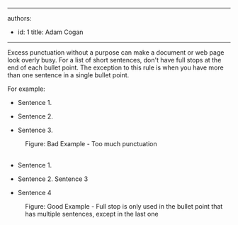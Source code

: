 

---
authors:
  - id: 1
    title: Adam Cogan
---




<span class='intro'> Excess punctuation without a purpose can make a document or web page look overly busy. For a list of short sentences, don't&#160;have full stops at the end of each bullet point. The exception to this rule is when you have more than one sentence in a single bullet point.<br><div>For example&#58;</div> </span>

<ul><li><p class="ssw15-rteElement-GreyBox">Sentence 1.<br></p></li><li><p class="ssw15-rteElement-GreyBox">Sentence 2.<br></p></li><li><p class="ssw15-rteElement-GreyBox">Sentence 3.<br></p>
   </li></ul><p>
   </p><dd class="ssw15-rteElement-FigureBad">Figure&#58; Bad Example - Too much punctuation</dd><div><br></div><div><ul><li><p class="ssw15-rteElement-GreyBox">Sentence 1.<br></p></li><li><p class="ssw15-rteElement-GreyBox">Sentence 2. Sentence 3<br></p></li><li><p class="ssw15-rteElement-GreyBox">Sentence 4<br></p></li></ul></div><dd class="ssw15-rteElement-FigureGood">Figure&#58; Good Example - Full stop is only used in the bullet point that has multiple sentences, except in the last one​</dd><p><br>
</p>


